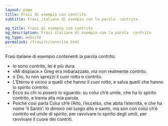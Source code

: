 ```yaml
---
layout: page
title: Frasi di esempio con contrito 
subtitle: Frasi italiane di esempio con la parola  contrito

og_title: Frasi di esempio con contrito 
og_description: Frasi italiane di esempio con la parola  contrito
og_type: website
permalink: /frasi/c/contrito.html
---
```


Frasi italiane di esempio contenenti la parola contrito:


- Io sono contrito, lei è più dura.
- «Mi dispiace.» Greg era imbarazzato, ma non realmente contrito.
- o Dio, tu non sprezzi il cuor rotto e contrito.
- L’Eterno è vicino a quelli che hanno il cuor rotto, e salva quelli che hanno lo spirito contrito.
- Ecco su chi io poserò lo sguardo: su colui ch’è umile, che ha lo spirito contrito, e trema alla mia parola.
- Poiché così parla Colui ch’è l’Alto, l’eccelso, che abita l’eternità, e che ha nome ‘il Santo’: Io dimoro nel luogo alto e santo, ma son con colui ch’è contrito ed umile di spirito, per ravvivare lo spirito degli umili, per ravvivare il cuore dei contriti.
